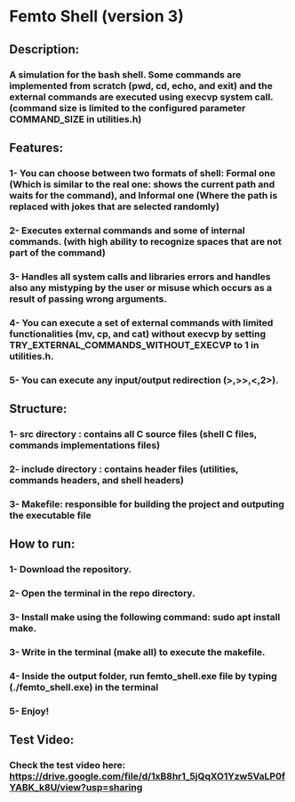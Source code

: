 # Femto Shell (version 3)
## Description:
### A simulation for the bash shell. Some commands are implemented from scratch (pwd, cd, echo, and exit) and the external commands are executed using execvp system call. (command size is limited to the configured parameter COMMAND_SIZE in utilities.h)
## Features:
### 1- You can choose between two formats of shell: Formal one (Which is similar to the real one: shows the current path and waits for the command), and Informal one (Where the path is replaced with jokes that are selected randomly)
### 2- Executes external commands and some of internal commands. (with high ability to recognize spaces that are not part of the command)
### 3- Handles all system calls and libraries errors and handles also any mistyping by the user or misuse which occurs as a result of passing wrong arguments.
### 4- You can execute a set of external commands with limited functionalities (mv, cp, and cat) without execvp by setting TRY_EXTERNAL_COMMANDS_WITHOUT_EXECVP to 1 in  utilities.h.
### 5- You can execute any input/output redirection (>,>>,<,2>).
## Structure:
### 1- src directory : contains all C source files (shell C files, commands implementations files)
### 2- include directory : contains header files (utilities, commands headers, and shell headers)
### 3- Makefile: responsible for building the project and outputing the executable file
## How to run:
### 1- Download the repository.
### 2- Open the terminal in the repo directory.
### 3- Install make using the following command: sudo apt install make.
### 3- Write in the terminal (make all) to execute the makefile.
### 4- Inside the output folder, run femto_shell.exe file by typing (./femto_shell.exe) in the terminal
### 5- Enjoy!
## Test Video:
### Check the test video here: https://drive.google.com/file/d/1xB8hr1_5jQqXO1Yzw5VaLP0fYABK_k8U/view?usp=sharing
